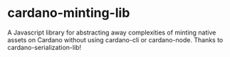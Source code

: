 # cardano-minting-lib
A Javascript library for abstracting away complexities of minting native assets on Cardano without using cardano-cli or cardano-node. Thanks to cardano-serialization-lib!
